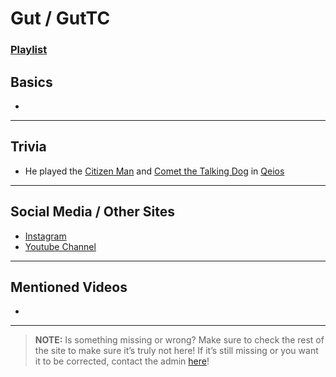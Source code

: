 # Gut / GutTC
### [Playlist]()

## Basics
- 

----

## Trivia
- He played the [Citizen Man](../5.Characters/Qeios_Characters.html) and [Comet the Talking Dog](../5.Characters/Qeios_Characters.html) in [Qeios](../6.Series/Qeios.html)

----

## Social Media / Other Sites
- [Instagram]()
- [Youtube Channel]()

----

## Mentioned Videos
- []()

----

> **NOTE:** Is something missing or wrong? Make sure to check the rest of the site to make sure it’s truly not here! If it’s still missing or you want it to be corrected, contact the admin [here](../chapter_2.html)!